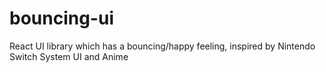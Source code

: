 # bouncing-ui
React UI library which has a bouncing/happy feeling, inspired by Nintendo Switch System UI and Anime
